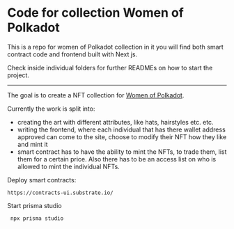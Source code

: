 # Code for collection Women of Polkadot
This is a repo for women of Polkadot collection
in it you will find both smart contract code and frontend built with Next js.

Check inside individual folders for further READMEs on how to start the project.

---

The goal is to create a NFT collection for [Women of Polkadot](https://twitter.com/WomenOfPolkadot).

Currently the work is split into:
 - creating the art with different attributes, like hats, hairstyles etc. etc.
 - writing the frontend, where each individual that has there wallet address approved can come to the site, choose to modify their NFT how they like and mint it
 - smart contract has to have the ability to mint the NFTs, to trade them, list them for a certain price. Also there has to be an access list on who is allowed to mint the individual NFTs.


Deploy smart contracts:
```
https://contracts-ui.substrate.io/
```

Start prisma studio
```
 npx prisma studio
```